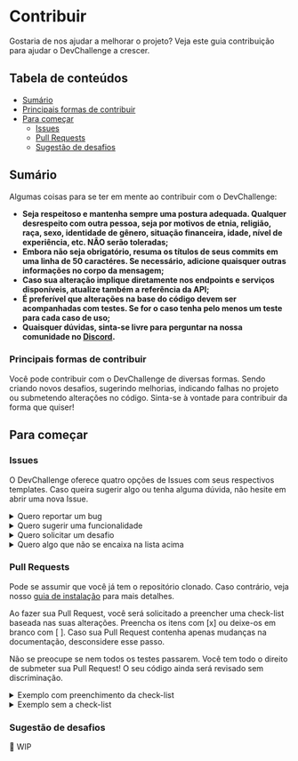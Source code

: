 # Contribuir

Gostaria de nos ajudar a melhorar o projeto? Veja este guia contribuição para ajudar o DevChallenge a crescer.

## Tabela de conteúdos

- [Sumário](#sumário)
- [Principais formas de contribuir](#principais-formas-de-contribuir)
- [Para começar](#para-começar)
  - [Issues](#issues)
  - [Pull Requests](#pull-requests)
  - [Sugestão de desafios](#sugestão-de-desafios)

## Sumário

Algumas coisas para se ter em mente ao contribuir com o DevChallenge:

* **Seja respeitoso e mantenha sempre uma postura adequada. Qualquer desrespeito com outra pessoa, seja por motivos de etnia, religião, raça, sexo, identidade de gênero, situação financeira, idade, nível de experiência, etc. NÃO serão toleradas;**
* **Embora não seja obrigatório, resuma os títulos de seus commits em uma linha de 50 caractéres. Se necessário, adicione quaisquer outras informações no corpo da mensagem;**
* **Caso sua alteração implique diretamente nos endpoints e serviços disponíveis, atualize também a referência da API;**
* **É preferível que alterações na base do código devem ser acompanhadas com testes. Se for o caso tenha pelo menos um teste para cada caso de uso;**
* **Quaisquer dúvidas, sinta-se livre para perguntar na nossa comunidade no [Discord](https://discord.gg/yvYXhGj).**

### Principais formas de contribuir

Você pode contribuir com o DevChallenge de diversas formas. Sendo criando novos desafios, sugerindo melhorias, indicando falhas no projeto ou submetendo alterações no código. Sinta-se à vontade para contribuir da forma que quiser!

## Para começar

### Issues

O DevChallenge oferece quatro opções de Issues com seus respectivos templates. Caso queira sugerir algo ou tenha alguma dúvida, não hesite em abrir uma nova Issue.

<details>
<summary>Quero reportar um bug</summary>
<br>
:construction: WIP
</details>

<details>
<summary>Quero sugerir uma funcionalidade</summary>
<br>
:construction: WIP
</details>

<details>
<summary>Quero solicitar um desafio</summary>
<br>
:construction: WIP
</details>

<details>
<summary>Quero algo que não se encaixa na lista acima</summary>
<br>
:construction: WIP
</details>

### Pull Requests

Pode se assumir que você já tem o repositório clonado. Caso contrário, veja nosso [guia de instalação](README.md#para-começar) para mais detalhes.

Ao fazer sua Pull Request, você será solicitado a preencher uma check-list baseada nas suas alterações. Preencha os itens com [x] ou deixe-os em branco com [ ]. Caso sua Pull Request contenha apenas mudanças na documentação, desconsidere esse passo.

Não se preocupe se nem todos os testes passarem. Você tem todo o direito de submeter sua Pull Request! O seu código ainda será revisado sem discriminação.

<details>
<summary>Exemplo com preenchimento da check-list</summary>
<br>
Corrigir estado incorreto do módulo SkyNet
<br><br>
Há um problema onde algumas IAs estão ganhando uma consciência maligna. O problema pode ser corrigido apenas com o código abaixo:

\```js
  <br>
  // skynet-core.js
  <br><br>
  if (evil) {
    <br>
    dont();
    <br>
  }
  <br>
\```

**Check-list:**<br>
\- [x] A Pull Request soluciona uma issue.<br>
\- [x] Executar \`npm run test\` passará todas as suítes de testes definidas (Incluindo lint).<br>
\- [ ] Adicionei novos testes para previnir falhas.<br>
\- [ ] Atualizei a documentação de acordo com as alterações no código (Se aplicável).<br>
\- [x] Li e segui o guia de contribuição disponibilizado.<br>

Fix #29
</details>

<details>
<summary>Exemplo sem a check-list</summary>
<br>
Corrigir erro de digitação no guia de instalação
<br><br>
Alguns desenvolvedores estavam reportando problemas para instalar devido ao erro.

Fix #14
Fix #21
</details>

### Sugestão de desafios

:construction: WIP

